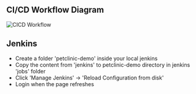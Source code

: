 ## CI/CD Workflow Diagram
![CICD Workflow](media/images/CICDWorkFlow.jpg)

## Jenkins

- Create a folder 'petclinic-demo' inside your local jenkins
- Copy the content from 'jenkins' to petclinic-demo directory in jenkins 'jobs' folder
- Click 'Manage Jenkins' -> 'Reload Configuration from disk'
- Login when the page refreshes
